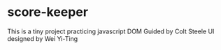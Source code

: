 # score-keeper
This is a tiny project practicing javascript DOM
Guided by Colt Steele 
UI designed by Wei Yi-Ting
